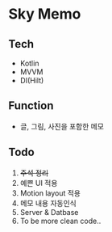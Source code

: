 # Sky Memo
 
## Tech
 - Kotlin
 - MVVM
 - DI(Hilt)

## Function
 - 글, 그림, 사진을 포함한 메모 

## Todo
 1. <del>주석 정리</del>
 2. 예쁜 UI 적용
 3. Motion layout 적용 
 4. 메모 내용 자동인식
 5. Server & Datbase
 6. To be more clean code..
